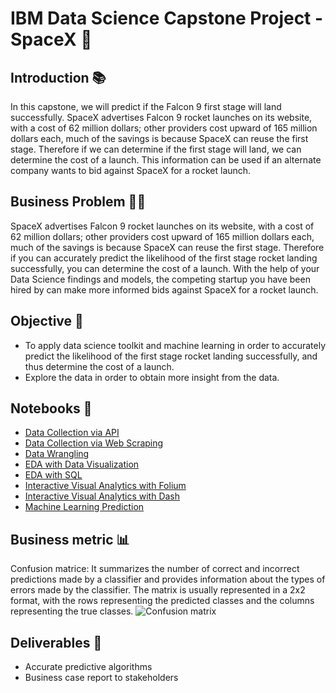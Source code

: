# IBM Data Science Capstone Project - SpaceX 🚀

## Introduction 📚

In this capstone, we will predict if the Falcon 9 first stage will land successfully. SpaceX advertises Falcon 9 rocket launches on its website, with a cost of 62 million dollars; other providers cost upward of 165 million dollars each, much of the savings is because SpaceX can reuse the first stage. Therefore if we can determine if the first stage will land, we can determine the cost of a launch. This information can be used if an alternate company wants to bid against SpaceX for a rocket launch. 

## Business Problem 👨‍💻
SpaceX advertises Falcon 9 rocket launches on its website, with a cost of 62 million dollars; other providers cost upward of 165 million dollars each, much of the savings is because SpaceX can reuse the first stage. Therefore if you can accurately predict the likelihood of the first stage rocket landing successfully, you can determine the cost of a launch. With the help of your Data Science findings and models, the competing startup you have been hired by can make more informed bids against SpaceX for a rocket launch. 

## Objective 🎯 
- To apply data science toolkit and machine learning in order to accurately predict the likelihood of the first stage rocket landing successfully, and thus determine the cost of a launch.
- Explore the data in order to obtain more insight from the data.

## Notebooks 🔬
- [Data Collection via API](https://github.com/EdAkh/Applied-Data-Science-Capstone/blob/master/SpaceX%20Data%20Collection%20API.ipynb)
- [Data Collection via Web Scraping](https://github.com/EdAkh/Applied-Data-Science-Capstone/blob/master/Data%20Collection%20with%20Web%20Scraping.ipynb)
- [Data Wrangling](https://github.com/EdAkh/Applied-Data-Science-Capstone/blob/master/Data%20Wrangling.ipynb)
- [EDA with Data Visualization](https://github.com/EdAkh/Applied-Data-Science-Capstone/blob/master/SpaceX%20EDA%20Data%20Viz.ipynb)
- [EDA with SQL](https://github.com/EdAkh/Applied-Data-Science-Capstone/blob/master/SpaceX%20EDA%20SQLlite.ipynb)
- [Interactive Visual Analytics with Folium](https://github.com/EdAkh/Applied-Data-Science-Capstone/blob/master/SpaceX%20LaunchSite%20Folium.ipynb)
- [Interactive Visual Analytics with Dash](https://github.com/EdAkh/Applied-Data-Science-Capstone/blob/master/spacex_dash_app.py)
- [Machine Learning Prediction](https://github.com/EdAkh/Applied-Data-Science-Capstone/blob/master/SpaceX%20ML%20Prediction.ipynb)

## Business metric 📊
Confusion matrice: It summarizes the number of correct and incorrect predictions made by a classifier and provides information about the types of errors made by the classifier. The matrix is usually represented in a 2x2 format, with the rows representing the predicted classes and the columns representing the true classes.
![Confusion matrix](https://i0.wp.com/datascientest.com/wp-content/uploads/2021/02/Sans-titre-3_Plan-de-travail-1.png?resize=1024%2C594&ssl=1)

## Deliverables 🧮
- Accurate predictive algorithms
- Business case report to stakeholders
